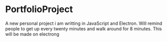 # PortfolioProject
A new personal project i am writting in JavaScript and Electron.
Will remind people to get up every twenty minutes and walk around for 8 minutes. 
This will be made on electrong